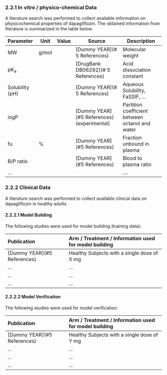 ### 2.2.1	In vitro / physico-chemical Data

A literature search was performed to collect available information on physicochemical properties of dapagliflozin. The obtained information from literature is summarized in the table below. 

| **Parameter**   | **Unit** | **Value** | Source                                     | **Description**                                 |
| :-------------- | -------- | --------- | ------------------------------------------ | ----------------------------------------------- |
| MW              | g/mol    |           | [Dummy YEAR](# 5 References)               | Molecular weight                                |
| pK<sub>a</sub>  |          |           | [DrugBank DB06292](# 5 References)         | Acid dissociation constant                      |
| Solubility (pH) |          |           | [Dummy YEAR](# 5 References)               | Aqueous Solubility, FaSSIF, ...                 |
| logP            |          |           | [Dummy YEAR](#5 References) (experimental) | Partition coefficient between octanol and water |
| fu              | %        |           | [Dummy YEAR](#5 References)                | Fraction unbound in plasma                      |
| B/P ratio       |          |           | [Dummy YEAR](#5 References)                | Blood to plasma ratio                           |
| ...             |          |           |                                            | ....                                            |

### 2.2.2	Clinical Data

A literature search was performed to collect available clinical data on dapagliflozin in healthy adults.

#### 2.2.2.1	Model Building

The following studies were used for model building (training data):

| Publication                 | Arm / Treatment / Information used for model building |
| :-------------------------- | :---------------------------------------------------- |
| [Dummy YEAR](#5 References) | Healthy Subjects with a single dose of X mg           |
| ...                         | ...                                                   |
| ...                         | ...                                                   |
| ...                         | ...                                                   |

#### 2.2.2.2	Model Verification

The following studies were used for model verification:

| Publication                 | Arm / Treatment / Information used for model building |
| :-------------------------- | :---------------------------------------------------- |
| [Dummy YEAR](#5 References) | Healthy Subjects with a single dose of Y mg           |
| ...                         | ...                                                   |
| ...                         | ...                                                   |
| ...                         | ...                                                   |

